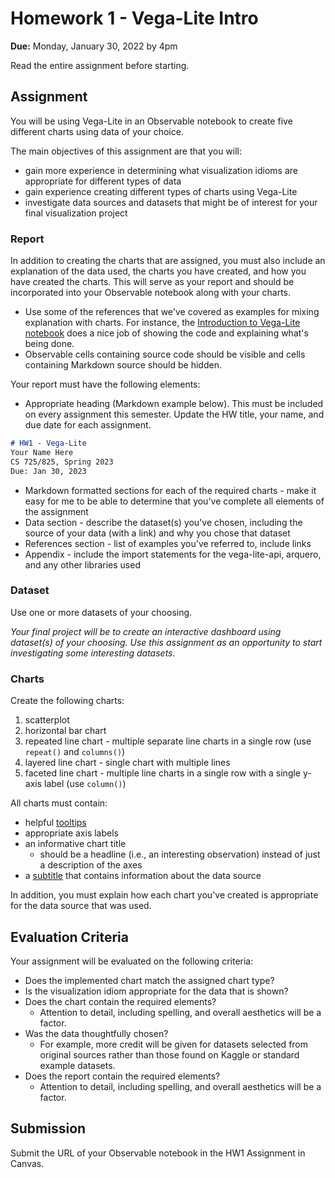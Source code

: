 # Homework 1 - Vega-Lite Intro

**Due:** Monday, January 30, 2022 by 4pm

Read the entire assignment before starting.

## Assignment

You will be using Vega-Lite in an Observable notebook to create five different charts using data of your choice.  

The main objectives of this assignment are that you will:

* gain more experience in determining what visualization idioms are appropriate for different types of data
* gain experience creating different types of charts using Vega-Lite
* investigate data sources and datasets that might be of interest for your final visualization project

### Report

In addition to creating the charts that are assigned, you must also include an explanation of the data used, the charts you have created, and how you have created the charts. This will serve as your report and should be incorporated into your Observable notebook along with your charts.

* Use some of the references that we've covered as examples for mixing explanation with charts.  For instance, the [Introduction to Vega-Lite notebook](https://observablehq.com/@uwdata/introduction-to-vega-lite?collection=@uwdata/visualization-curriculum) does a nice job of showing the code and explaining what's being done.
* Observable cells containing source code should be visible and cells containing Markdown source should be hidden.

Your report must have the following elements:

* Appropriate heading (Markdown example below). This must be included on every assignment this semester. Update the HW title, your name, and due date for each assignment.

```markdown
# HW1 - Vega-Lite
Your Name Here  
CS 725/825, Spring 2023  
Due: Jan 30, 2023
```

* Markdown formatted sections for each of the required charts - make it easy for me to be able to determine that you've complete all elements of the assignment
* Data section - describe the dataset(s) you've chosen, including the source of your data (with a link) and why you chose that dataset
* References section - list of examples you've referred to, include links
* Appendix - include the import statements for the vega-lite-api, arquero, and any other libraries used

### Dataset

Use one or more datasets of your choosing.  

*Your final project will be to create an interactive dashboard using dataset(s) of your choosing. Use this assignment as an opportunity to start investigating some interesting datasets.*

### Charts

Create the following charts:

1. scatterplot
2. horizontal bar chart
3. repeated line chart - multiple separate line charts in a single row (use `repeat()` and `columns()`)
4. layered line chart - single chart with multiple lines
5. faceted line chart - multiple line charts in a single row with a single y-axis label (use `column()`)

All charts must contain:

* helpful [tooltips](https://vega.github.io/vega-lite/docs/tooltip.html)
* appropriate axis labels
* an informative chart title
  * should be a headline (i.e., an interesting observation) instead of just a description of the axes
* a [subtitle](https://vega.github.io/vega-lite/docs/title.html) that contains information about the data source

In addition, you must explain how each chart you've created is appropriate for the data source that was used.

## Evaluation Criteria

Your assignment will be evaluated on the following criteria:

* Does the implemented chart match the assigned chart type?
* Is the visualization idiom appropriate for the data that is shown?
* Does the chart contain the required elements?
  * Attention to detail, including spelling, and overall aesthetics will  be a factor.
* Was the data thoughtfully chosen?
  * For example, more credit will be given for datasets selected from original sources rather than those found on Kaggle or standard example datasets.
* Does the report contain the required elements?
  * Attention to detail, including spelling, and overall aesthetics will  be a factor.

## Submission

Submit the URL of your Observable notebook in the HW1 Assignment in Canvas.
